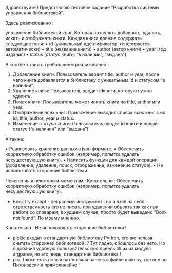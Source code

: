 Здравствуйте ! Представляю тестовое задание "Разработка системы управления библиотекой".

Здесь реализованно : 

управление библиотекой книг. Которая позволять добавлять, удалять, искать и отображать книги. Каждая книга должна содержать следующие поля:
 • id (уникальный идентификатор, генерируется автоматически)
 • title (название книги)
 • author (автор книги)
 • year (год издания)
 • status (статус книги: “в наличии”, “выдана”)

В соответствии с требованием реализованно :

 1. Добавление книги: Пользователь вводит title, author и year, после чего книга добавляется в библиотеку с уникальным id и статусом “в наличии”.
 2. Удаление книги: Пользователь вводит idкниги, которую нужно удалить.
 3. Поиск книги: Пользователь может искать книги по title, author или year.
 4. Отображение всех книг: Приложение выводит список всех книг с их id, title, author, year и status.
 5. Изменение статуса книги: Пользователь вводит id книги и новый статус (“в наличии” или “выдана”).

А также: 

 • Реализовать хранение данных в json формате.
 • Обеспечить корректную обработку ошибок (например, попытка удалить несуществующую книгу).
 • Написать функции для каждой операции (добавление, удаление, поиск, отображение, изменение статуса).
 • Не использовать сторонние библиотеки.

 Пояснения к некоторым моментам : 
 Касательно :  Обеспечить корректную обработку ошибок (например, попытка удалить несуществующую книгу). 
 
- Блок try except - пекрасный инструмент , но я взял на себя ответственность его не писать при удалении объекта так как при работе со словарем, в худшем случае, просто будет выведено "Book not found". По моему мнению.
 
Касательно : Не использовать сторонние библиотеки !
- pickle входит в стандартную библиотеку Python, его же нельзя считать сторонней библиотекой !? Тут ладно, обошлось без него. Но я добавил удобную пользовательскую панель cli из из модуля argparse, но это, ведь, стандартная библиотека !
- p.s. Также есть пользовательская панель в файле main.py, где все по Питоновски и прямолинейно !




